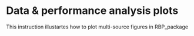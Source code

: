 Data & performance analysis plots
======================
This instruction illustartes how to plot multi-source figures in RBP_package